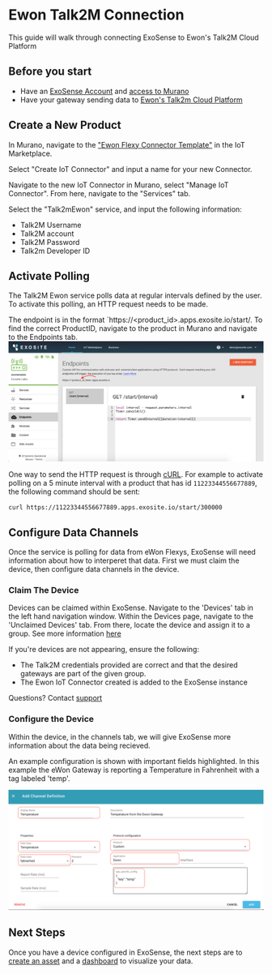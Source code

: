 # Ewon Talk2M Connection
This guide will walk through connecting ExoSense to Ewon's Talk2M Cloud Platform

## Before you start
- Have an [ExoSense Account](https://info.exosite.com/exosense_pilot_package) and [access to Murano](www.exosite.io)
- Have your gateway sending data to [Ewon's Talk2m Cloud Platform](https://ewon.biz/cloud-services/talk2m)

## Create a New Product
In Murano, navigate to the ["Ewon Flexy Connector Template"](https://www.exosite.io/business/exchange/catalog/component/5d659a5de658fc4c1e7487d0) in the IoT Marketplace.

Select "Create IoT Connector" and input a name for your new Connector.

Navigate to the new IoT Connector in Murano, select "Manage IoT Connector". From here, navigate to the "Services" tab. 

Select the "Talk2mEwon" service, and input the following information: 
- Talk2M Username
- Talk2M account
- Talk2M Password
- Talk2m Developer ID

## Activate Polling
The Talk2M Ewon service polls data at regular intervals defined by the user. To activate this polling, an HTTP request needs to be made.

The endpoint is in the format `https://<product_id>.apps.exosite.io/start/<interval in ms>. To find the correct ProductID, navigate to the product in Murano and navigate to the Endpoints tab. 
![EndpointURL](assets/endpoint_url.png)

One way to send the HTTP request is through [cURL](https://flaviocopes.com/http-curl/). For example to activate polling on a 5 minute interval with a product that has id `11223344556677889`, the following command should be sent:

```
curl https://11223344556677889.apps.exosite.io/start/300000
```

## Configure Data Channels
Once the service is polling for data from eWon Flexys, ExoSense will need information about how to interperet that data. First we must claim the device, then configure data channels in the device.

### Claim The Device
Devices can be claimed within ExoSense. Navigate to the 'Devices' tab in the left hand navigation window. Within the Devices page, navigate to the 'Unclaimed Devices' tab. From there, locate the device and assign it to a group. See more information [here](https://exosense.readme.io/docs/devices#section-assigning-ownership-of-devices)

If you're devices are not appearing, ensure the following:

- The Talk2M credentials provided are correct and that the desired gateways are part of the given group.
- The Ewon IoT Connector created is added to the ExoSense instance

Questions? Contact [support](mailto:support@exosite.com)


### Configure the Device
Within the device, in the channels tab, we will give ExoSense more information about the data being recieved.

An example configuration is shown with important fields highlighted. In this example the eWon Gateway is reporting a Temperature in Fahrenheit with a tag labeled 'temp'.

![example_channel_config](assets/example_channel_config.png)

## Next Steps
Once you have a device configured in ExoSense, the next steps are to [create an asset](https://exosense.readme.io/docs/assets) and a [dashboard](https://exosense.readme.io/docs/dashboard-overview) to visualize your data.

